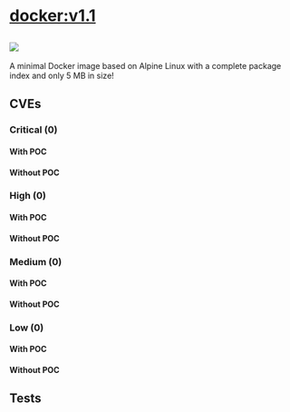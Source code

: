 # [docker:v1.1](https://hub.docker.com/_/docker?tab=tags)
![](https://img.shields.io/static/v1?label=tag&message=v1.1&color=blue)
---
<p>
A minimal Docker image based on Alpine Linux with a complete package index and only 5 MB in size!
</p>

## CVEs
### Critical (0)
#### With POC

#### Without POC


### High (0)
#### With POC

#### Without POC


### Medium (0)
#### With POC

#### Without POC


### Low (0)
#### With POC

#### Without POC


## Tests
